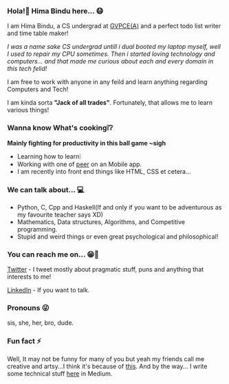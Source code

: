 <!--
**himabindu-run/himabindu-run** is a ✨ _special_ ✨ repository because its `README.md` (this file) appears on your GitHub profile.

Here are some ideas to get you started:

- 🔭 I’m currently working on ...
- 🌱 I’m currently learning ...
- 👯 I’m looking to collaborate on ...
- 🤔 I’m looking for help with ...
- 💬 Ask me about ...
- 📫 How to reach me: ...
- 😄 Pronouns: ...
- ⚡ Fun fact: ...
-->
### Hola!:wave: Hima Bindu here...  :mask:
I am Hima Bindu, a CS undergrad at [GVPCE(A)](http://gvpce.ac.in/index1.html) and a perfect todo list writer and time table maker!

*I was a name sake CS undergrad untill i dual booted my laptop myself, well I used to repair my CPU sometimes. Then i started loving technology and computers... and that made me curious about each and every domain in this tech felid!*

I am free to work with anyone in any feild and learn anything regarding Computers and Tech!

I am kinda sorta **"Jack of all trades"**.
Fortunately, that allows me to learn various things!

### Wanna know What's cooking:grey_exclamation::grey_question:
**Mainly fighting for productivity in this ball game ~sigh**
- Learning how to learn:grey_exclamation:
- Working with one of [peer](https://github.com//sakethVishnu) on an Mobile app.
- I am recently into front end things like HTML, CSS et cetera...


### We can talk about... :computer: 
- Python, C, Cpp and Haskell(If and only if  you want to be adventurous as my favourite teacher says XD)
- Mathematics, Data structures, Algorithms, and Competitive programming.
- Stupid and weird things or even great psychological and philosophical!

### You can reach me on... :grin::speech_balloon:
[Twitter](https://twitter.com/BinduTenneti) - I tweet mostly about pragmatic stuff, puns and anything that interests to me!

[LinkedIn](https://www.linkedin.com/in/hima-bindu-002a45194/) - If you want to talk.

### Pronouns :stuck_out_tongue_winking_eye:
sis, 
she,
her,
bro,
dude.

### Fun fact :zap:
Well, It may not be funny for many of you but yeah my friends call me creative and artsy...I think it's because of [this](https://www.instagram.com/an_artsy_pion/).
And by the way... I write some technical stuff [here](https://medium.com/@b.i.n.d.o) in Medium.
